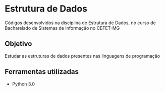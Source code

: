# Estrutura de Dados

Códigos desenvolvidos na disciplina de Estrutura de Dados, no curso de Bacharelado de Sistemas de Informação no CEFET-MG

## Objetivo
Estudar as estruturas de dados presentes nas linguagens de programação

## Ferramentas utilizadas
- Python 3.0